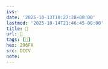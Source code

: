 ```yaml
---
ivs:
date: '2025-10-13T10:27:28+08:00'
lastmod: '2025-10-14T21:46:45-08:00'
title: 􅌴
url: 􅌴
tags: [𩛺]
hex: 296FA
src: DCCV
note:
---
```

